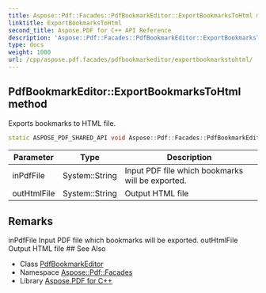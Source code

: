 ```yaml
---
title: Aspose::Pdf::Facades::PdfBookmarkEditor::ExportBookmarksToHtml method
linktitle: ExportBookmarksToHtml
second_title: Aspose.PDF for C++ API Reference
description: 'Aspose::Pdf::Facades::PdfBookmarkEditor::ExportBookmarksToHtml method. Exports bookmarks to HTML file in C++.'
type: docs
weight: 1000
url: /cpp/aspose.pdf.facades/pdfbookmarkeditor/exportbookmarkstohtml/
---
```

## PdfBookmarkEditor::ExportBookmarksToHtml method


Exports bookmarks to HTML file.

```cpp
static ASPOSE_PDF_SHARED_API void Aspose::Pdf::Facades::PdfBookmarkEditor::ExportBookmarksToHtml(System::String inPdfFile, System::String outHtmlFile)
```


| Parameter | Type | Description |
| --- | --- | --- |
| inPdfFile | System::String | Input PDF file which bookmarks will be exported. |
| outHtmlFile | System::String | Output HTML file |
## Remarks


<parameterlist kind="param">
  <parameteritem>
    <parameternamelist>
      <parametername>inPdfFile</parametername>
    </parameternamelist>
    <parameterdescription>
      <para>Input PDF file which bookmarks will be exported.</para>
    </parameterdescription>
  </parameteritem>
  <parameteritem>
    <parameternamelist>
      <parametername>outHtmlFile</parametername>
    </parameternamelist>
    <parameterdescription>
      <para>Output HTML file</para>
    </parameterdescription>
  </parameteritem>
</parameterlist>
## See Also

* Class [PdfBookmarkEditor](../)
* Namespace [Aspose::Pdf::Facades](../../)
* Library [Aspose.PDF for C++](../../../)
